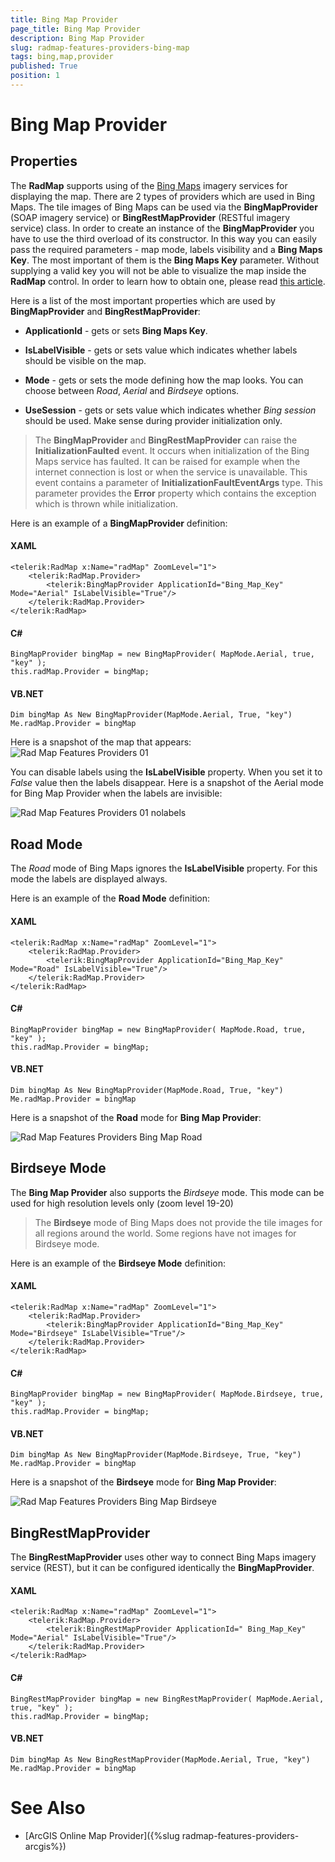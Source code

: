 ```yaml
---
title: Bing Map Provider
page_title: Bing Map Provider
description: Bing Map Provider
slug: radmap-features-providers-bing-map
tags: bing,map,provider
published: True
position: 1
---
```


# Bing Map Provider

## Properties

The __RadMap__ supports using of the [Bing Maps](http://www.bing.com/maps/) imagery services for displaying the map. There are 2 types of providers which are used in Bing Maps. The tile images of Bing Maps can be used via the __BingMapProvider__ (SOAP imagery service) or __BingRestMapProvider__ (RESTful imagery service) class. In order to create an instance of the __BingMapProvider__ you have to use the third overload of its constructor. In this way you can easily pass the required parameters - map mode, labels visibility and a __Bing Maps Key__. The most important of them is the __Bing Maps Key__ parameter. Without supplying a valid key you will not be able to visualize the map inside the __RadMap__ control. In order to learn how to obtain one, please read [this article](http://msdn.microsoft.com/en-us/library/ee681900.aspx).        

Here is a list of the most important properties which are used by __BingMapProvider__ and __BingRestMapProvider__:        

* __ApplicationId__ - gets or sets __Bing Maps Key__.            

* __IsLabelVisible__ - gets or sets value which indicates whether labels should be visible on the map.            

* __Mode__ - gets or sets the mode defining how the map looks. You can choose between *Road*, *Aerial* and *Birdseye* options.            

* __UseSession__ - gets or sets value which indicates whether *Bing session* should be used. Make sense during provider initialization only.            

>The __BingMapProvider__ and __BingRestMapProvider__ can raise the __InitializationFaulted__ event. It occurs when initialization of the Bing Maps service has faulted. It can be raised for example when the internet connection is lost or when the service is unavailable. This event contains a parameter of __InitializationFaultEventArgs__ type. This parameter provides the __Error__ property which contains the exception which is thrown while initialization.          

Here is an example of a __BingMapProvider__ definition:        

#### __XAML__
	<telerik:RadMap x:Name="radMap" ZoomLevel="1">
		<telerik:RadMap.Provider>
			<telerik:BingMapProvider ApplicationId="Bing_Map_Key" Mode="Aerial" IsLabelVisible="True"/>
		</telerik:RadMap.Provider>
	</telerik:RadMap>

#### __C#__
	BingMapProvider bingMap = new BingMapProvider( MapMode.Aerial, true, "key" );
	this.radMap.Provider = bingMap;
	  
#### __VB.NET__
	Dim bingMap As New BingMapProvider(MapMode.Aerial, True, "key")
	Me.radMap.Provider = bingMap

Here is a snapshot of the map that appears:
![Rad Map Features Providers 01](images/RadMap_Features_Providers_01.png)

You can disable labels using the __IsLabelVisible__ property. When you set it to *False* value then the labels disappear. Here is a snapshot of the Aerial mode for Bing Map Provider when the labels are invisible:

![Rad Map Features Providers 01 nolabels](images/RadMap_Features_Providers_01_nolabels.png)

## Road Mode

The *Road* mode of Bing Maps ignores the __IsLabelVisible__ property. For this mode the labels are displayed always.        

Here is an example of the __Road Mode__ definition:        

#### __XAML__
	<telerik:RadMap x:Name="radMap" ZoomLevel="1">
		<telerik:RadMap.Provider>
			<telerik:BingMapProvider ApplicationId="Bing_Map_Key" Mode="Road" IsLabelVisible="True"/>
		</telerik:RadMap.Provider>
	</telerik:RadMap>
	
#### __C#__
	BingMapProvider bingMap = new BingMapProvider( MapMode.Road, true, "key" );
	this.radMap.Provider = bingMap;

#### __VB.NET__
	Dim bingMap As New BingMapProvider(MapMode.Road, True, "key")
	Me.radMap.Provider = bingMap

Here is a snapshot of the __Road__ mode for __Bing Map Provider__:

![Rad Map Features Providers Bing Map Road](images/RadMap_Features_Providers_BingMap_Road.png)

## Birdseye Mode

The __Bing Map Provider__ also supports the *Birdseye* mode. This mode can be used for high resolution levels only (zoom level 19-20)        

>The __Birdseye__ mode of Bing Maps does not provide the tile images for all regions around the world. Some regions have not images for Birdseye mode.          

Here is an example of the __Birdseye Mode__ definition:

#### __XAML__
	<telerik:RadMap x:Name="radMap" ZoomLevel="1">
		<telerik:RadMap.Provider>
			<telerik:BingMapProvider ApplicationId="Bing_Map_Key" Mode="Birdseye" IsLabelVisible="True"/>
		</telerik:RadMap.Provider>
	</telerik:RadMap>

#### __C#__
	BingMapProvider bingMap = new BingMapProvider( MapMode.Birdseye, true, "key" );
	this.radMap.Provider = bingMap;

#### __VB.NET__
	Dim bingMap As New BingMapProvider(MapMode.Birdseye, True, "key")
	Me.radMap.Provider = bingMap

Here is a snapshot of the __Birdseye__ mode for __Bing Map Provider__:

![Rad Map Features Providers Bing Map Birdseye](images/RadMap_Features_Providers_BingMap_Birdseye.png)

## BingRestMapProvider

The __BingRestMapProvider__ uses other way to connect Bing Maps imagery service (REST), but it can be configured identically the __BingMapProvider__.      

#### __XAML__
	<telerik:RadMap x:Name="radMap" ZoomLevel="1">
		<telerik:RadMap.Provider>
			<telerik:BingRestMapProvider ApplicationId=" Bing_Map_Key" Mode="Aerial" IsLabelVisible="True"/>
		</telerik:RadMap.Provider>
	</telerik:RadMap>

#### __C#__
	BingRestMapProvider bingMap = new BingRestMapProvider( MapMode.Aerial, true, "key" );
	this.radMap.Provider = bingMap;

#### __VB.NET__
	Dim bingMap As New BingRestMapProvider(MapMode.Aerial, True, "key")
	Me.radMap.Provider = bingMap

# See Also
 * [ArcGIS Online Map Provider]({%slug radmap-features-providers-arcgis%})